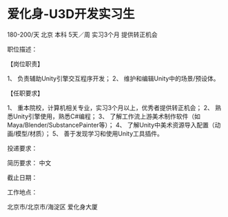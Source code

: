 # 爱化身-U3D开发实习生

180-200/天 北京 本科 5天／周 实习3个月 提供转正机会

职位描述：

【岗位职责】

 1、	负责辅助Unity引擎交互程序开发； 2、	维护和编辑Unity中的场景/预设体。 

【任职要求】 

1、	重本院校，计算机相关专业，实习3个月以上，优秀者提供转正机会； 2、	熟悉Unity引擎使用，熟悉C#编程； 3、	了解工作流上游美术制作软件（如Maya/Blender/SubstancePainter等）； 4、	了解Unity中美术资源导入配置（动画/模型/材质）； 5、	善于发现学习和使用Unity工具插件。

投递要求：

简历要求： 中文

截止日期：

工作地点：

北京市/北京市/海淀区 爱化身大厦